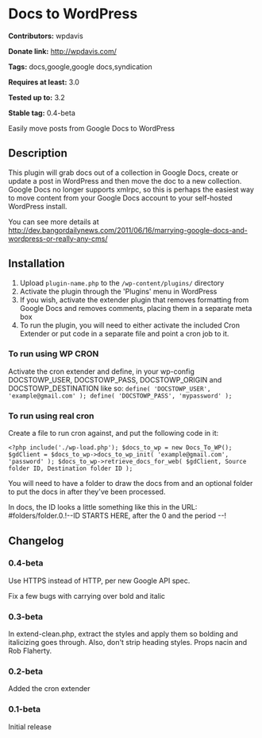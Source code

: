 # Docs to WordPress #
**Contributors:** wpdavis
  
**Donate link:** http://wpdavis.com/
  
**Tags:** docs,google,google docs,syndication
  
**Requires at least:** 3.0
  
**Tested up to:** 3.2
  
**Stable tag:** 0.4-beta
  

Easily move posts from Google Docs to WordPress

## Description ##
This plugin will grab docs out of a collection in Google Docs, create or update a post in WordPress and then move the doc to a new collection. Google Docs no longer supports xmlrpc, so this is perhaps the easiest way to move content from your Google Docs account to your self-hosted WordPress install.

You can see more details at http://dev.bangordailynews.com/2011/06/16/marrying-google-docs-and-wordpress-or-really-any-cms/

## Installation ##

1. Upload `plugin-name.php` to the `/wp-content/plugins/` directory
2. Activate the plugin through the 'Plugins' menu in WordPress
3. If you wish, activate the extender plugin that removes formatting from Google Docs and removes comments, placing them in a separate meta box
4. To run the plugin, you will need to either activate the included Cron Extender or put code in a separate file and point a cron job to it.

### To run using WP CRON ###
Activate the cron extender and define, in your wp-config DOCSTOWP_USER, DOCSTOWP_PASS, DOCSTOWP_ORIGIN and DOCSTOWP_DESTINATION like so:
`define( 'DOCSTOWP_USER', 'example@gmail.com' );
define( 'DOCSTOWP_PASS', 'mypassword' );`

### To run using real cron ###
Create a file to run cron against, and put the following code in it:

`<?php
include('./wp-load.php');
$docs_to_wp = new Docs_To_WP();
$gdClient = $docs_to_wp->docs_to_wp_init( 'example@gmail.com', 'password' );
$docs_to_wp->retrieve_docs_for_web( $gdClient, Source folder ID, Destination folder ID );`

You will need to have a folder to draw the docs from and an optional folder to put the docs in after they've been processed.

In docs, the ID looks a little something like this in the URL: #folders/folder.0.!--ID STARTS HERE, after the 0 and the period --!

## Changelog ##

### 0.4-beta ###
Use HTTPS instead of HTTP, per new Google API spec.

Fix a few bugs with carrying over bold and italic

### 0.3-beta ###
In extend-clean.php, extract the styles and apply them so bolding and italicizing goes through. Also, don't strip heading styles. Props nacin and  Rob Flaherty.

### 0.2-beta ###
Added the cron extender

### 0.1-beta ###
Initial release
